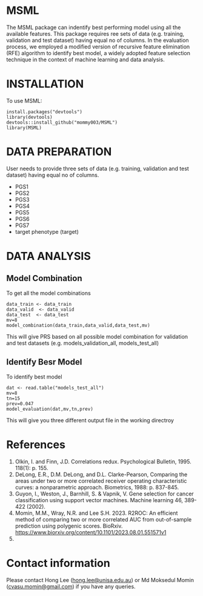 # MSML
The MSML package can indentify best performing model using all the available features. This package requires ree sets of data (e.g. training, validation and test dataset) having equal no of columns. In the evaluation process, we employed a modified version of recursive feature elimination (RFE) algorithm to identify best model, a widely adopted feature selection technique in the context of machine learning and data analysis. 

# INSTALLATION
To use MSML:
```
install.packages("devtools")
library(devtools)
devtools::install_github("mommy003/MSML")
library(MSML)
```
# DATA PREPARATION
User needs to provide three sets of data (e.g. training, validation and test dataset) having equal no of columns.
- PGS1  
- PGS2 
- PGS3  
- PGS4  
- PGS5  
- PGS6  
- PGS7  
- target phenotype (target)

# DATA ANALYSIS
## Model Combination
To get all the model combinations 
```
data_train <- data_train
data_valid  <- data_valid
data_test  <- data_test
mv=8
model_combination(data_train,data_valid,data_test,mv)
```
This will give PRS based on all possible model combination for validation and test datasets (e.g. models_validation_all, models_test_all)
## Identify Besr Model
To identify best model
```
dat <- read.table("models_test_all")
mv=8
tn=15
prev=0.047
model_evaluation(dat,mv,tn,prev)
```
This will give you three different output file in the working directroy

# References
1. Olkin, I. and  Finn, J.D. Correlations redux. Psychological Bulletin, 1995. 118(1): p. 155.
2. DeLong, E.R., D.M. DeLong, and D.L. Clarke-Pearson, Comparing the areas under two or more correlated receiver operating characteristic curves: a nonparametric approach. Biometrics, 1988: p. 837-845.
3. Guyon, I., Weston, J., Barnhill, S. & Vapnik, V. Gene selection for cancer classification using support vector machines. Machine learning 46, 389-422 (2002).
4. Momin, M.M., Wray, N.R. and Lee S.H. 2023. R2ROC: An efficient method of comparing two or more correlated AUC from out-of-sample prediction using polygenic scores. BioRxiv. https://www.biorxiv.org/content/10.1101/2023.08.01.551571v1
5. 
# Contact information
Please contact Hong Lee (hong.lee@unisa.edu.au) or Md Moksedul Momin (cvasu.momin@gmail.com) if you have any queries.
